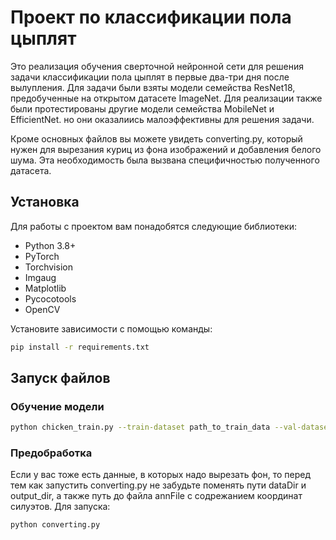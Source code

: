 # Проект по классификации пола цыплят

Это реализация обучения сверточной нейронной сети для решения задачи классификации пола цыплят в первые два-три дня после вылупления. Для задачи были взяты модели семейства ResNet18, предобученные на открытом датасете ImageNet. Для реализации также были протестированы другие модели семейства MobileNet и EfficientNet. но они оказалиись малоэффективны для решения задачи.

Кроме основных файлов вы можете увидеть converting.py, который нужен для вырезания куриц из фона изображений и добавления белого шума. Эта необходимость была вызвана специфичностью полученного датасета.

## Установка

Для работы с проектом вам понадобятся следующие библиотеки:

- Python 3.8+
- PyTorch
- Torchvision
- Imgaug
- Matplotlib
- Pycocotools
- OpenCV

Установите зависимости с помощью команды:

```bash
pip install -r requirements.txt
```

## Запуск файлов

### Обучение модели 

```bash
python chicken_train.py --train-dataset path_to_train_data --val-dataset path_to_val_data --test-dataset path_to_test_data --output-dir path_to_output_dir --model resnet50 --batch-size 16 --epochs 50 --device cuda --pretrained
```

### Предобработка

Если у вас тоже есть данные, в которых надо вырезать фон, то перед тем как запустить converting.py не забудьте поменять пути dataDir и output_dir, а также путь до файла annFile с содрежанием координат силуэтов. Для запуска:

```bash
python converting.py

```